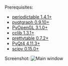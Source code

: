Prerequisites:
* [periodictable 1.4.1+](https://pypi.python.org/pypi/periodictable)
* [pyqtgraph 0.9.10+](http://www.pyqtgraph.org/)
* [PyOpenGL 3.1.0+](http://pyopengl.sourceforge.net/)
* [cclib 1.3.1+](http://cclib.github.io/)
* [prettytable 0.7.2+](https://pypi.python.org/pypi/PrettyTable)
* [PyQt4 4.11.3+](https://pypi.python.org/pypi/PyQt4)
* [scipy 0.15.0+](http://www.scipy.org/)

Screenshot:
![Main window](http://i.imgur.com/Ci8goik.png)
